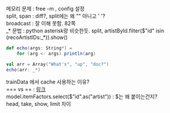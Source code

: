메모리 문제 : free -m , config 설정 <br>
split, span : diff?, split에는 왜 "" 아니고 ' '? <br>
broadcast : 잘 이해 못함. 82쪽 <br>
\_* 문법 : python asterisk랑 비슷한듯. split, artistById.filter($"id" isin (recoArtistIDs:_*)).show() 
```Scala
def echo(args: String*) = 
    for (arg <- args) println(arg)

val arr = Array("What's", "up", "doc?")
echo(arr: _*)
```


trainData 에서 cache 사용하는 이유? <br>
=== vs == : [링크](https://stackoverflow.com/questions/39490236/difference-between-and-in-scala-spark) <br>
model.itemFactors.select($"id".as("artist")) : $는 왜 붙이는건지? <br>
head, take, show, limit 차이
